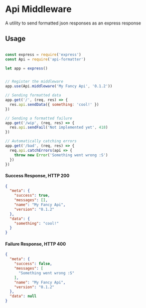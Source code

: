 # Api Middleware
A utility to send formatted json responses as an express response

## Usage

```js

const express = require('express')
const Api = require('api-formatter')

let app = express()


// Register the middleware
app.use(Api.middleware('My Fancy Api', '0.1.2'))

// Sending formatted data
app.get('/', (req, res) => {
  res.api.sendData({ something: 'cool!' })
})

// Sending a formatted failure
app.get('/wip', (req, res) => {
  res.api.sendFail('Not implemented yet', 418)
})

// Automatically catching errors
app.get('/bad', (req, res) => {
  req.api.catchErrors(api => {
    throw new Error('Something went wrong :S')
  })
})
```

#### Success Response, HTTP 200

```json
{
  "meta": {
    "success": true,
    "messages": [],
    "name": "My Fancy Api",
    "version": "0.1.2"
  },
  "data": {
    "something": "cool!"
  }
}
```

#### Failure Response, HTTP 400

```json
{
  "meta": {
    "success": false,
    "messages": [
      "Something went wrong :S"
    ],
    "name": "My Fancy Api",
    "version": "0.1.2"
  },
  "data": null
}
```
